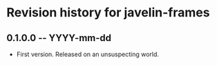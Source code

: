 # Revision history for javelin-frames

## 0.1.0.0 -- YYYY-mm-dd

* First version. Released on an unsuspecting world.
